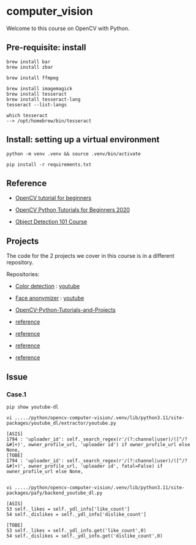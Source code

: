 # computer_vision

Welcome to this course on OpenCV with Python.


## Pre-requisite: install

    brew install bar
    brew install zbar

    brew install ffmpeg

    brew install imagemagick
    brew install tesseract
    brew install tesseract-lang
    tesseract --list-langs

    which tesseract
    --> /opt/homebrew/bin/tesseract

## Install: setting up a virtual environment

    python -m venv .venv && source .venv/bin/activate

    pip install -r requirements.txt

## Reference

- [OpenCV tutorial for beginners](https://www.youtube.com/watch?v=eDIj5LuIL4A)

- [OpenCV Python Tutorials for Beginners 2020](https://www.youtube.com/playlist?list=PLMoSUbG1Q_r_sc0x7ndCsqdIkL7dwrmNF)
    
- [Object Detection 101 Course](https://www.youtube.com/watch?v=WgPbbWmnXJ8)


## Projects

The code for the 2 projects we cover in this course is in a different repository.

Repositories:

- [Color detection](https://github.com/computervisioneng/color-detection-opencv) : [youtube](https://www.youtube.com/watch?v=aFNDh5k3SjU)

- [Face anonymizer](https://github.com/computervisioneng/face-anonymizer-ptyhon) : [youtube](https://www.youtube.com/watch?v=DRMBqhrfxXg)


- [OpenCV-Python-Tutorials-and-Projects](https://github.com/murtazahassan/OpenCV-Python-Tutorials-and-Projects?tab=readme-ov-file)

- [reference](https://geunuk.tistory.com/476)
- [reference](https://www.clien.net/service/board/park/17991925)
- [reference](https://syerco0.com/37)
- [reference](https://kig2929kig.github.io/python/yt-dlp/)

## Issue

### Case.1

    pip show youtube-dl

    vi ...../python/opencv-computer-vision/.venv/lib/python3.11/site-packages/youtube_dl/extractor/youtube.py

    [ASIS]
    1794 : 'uploader_id': self._search_regex(r'/(?:channel|user)/([^/?&#]+)', owner_profile_url, 'uploader id') if owner_profile_url else None,
    [TOBE]
    1794 : 'uploader_id': self._search_regex(r'/(?:channel|user)/([^/?&#]+)', owner_profile_url, 'uploader id', fatal=False) if owner_profile_url else None,


    vi ...../python/opencv-computer-vision/.venv/lib/python3.11/site-packages/pafy/backend_youtube_dl.py

    [ASIS]
    53 self._likes = self._ydl_info['like_count']
    54 self._dislikes = self._ydl_info['dislike_count']

    [TOBE]
    53 self._likes = self._ydl_info.get('like_count',0)
    54 self._dislikes = self._ydl_info.get('dislike_count',0)
